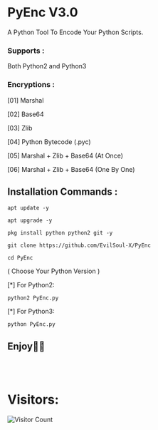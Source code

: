 # PyEnc V3.0
A Python Tool To Encode Your Python Scripts.

### Supports :
Both Python2 and Python3

### Encryptions :
[01] Marshal

[02] Base64

[03] Zlib

[04] Python Bytecode (.pyc)

[05] Marshal + Zlib + Base64 (At Once)

[06] Marshal + Zlib + Base64 (One By One)

## Installation Commands :
``` shell script
apt update -y

apt upgrade -y

pkg install python python2 git -y

git clone https://github.com/EvilSoul-X/PyEnc

cd PyEnc
```
( Choose Your Python Version )

[*] For Python2:
``` shell script
python2 PyEnc.py
```
[*] For Python3:
``` shell script
python PyEnc.py
```
## Enjoy🐱‍👤

<br><br>
# Visitors:

![Visitor Count](https://profile-counter.glitch.me/Toxic-Noob/count.svg)
